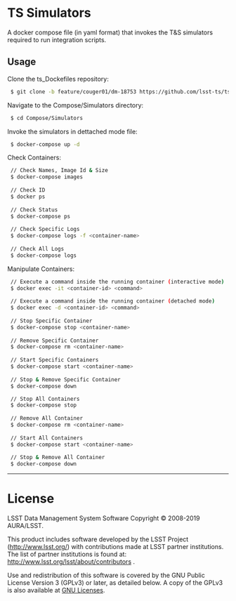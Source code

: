 # TS Simulators
A docker compose file (in yaml format) that invokes the T&S simulators required to run integration scripts.

## Usage

Clone the ts_Dockefiles repository:
```sh
 $ git clone -b feature/couger01/dm-18753 https://github.com/lsst-ts/tsDockerfiles.git
```

Navigate to the Compose/Simulators directory:
```sh
 $ cd Compose/Simulators
```

Invoke the simulators in dettached mode file: 
```sh
 $ docker-compose up -d
```

Check Containers:
```sh
 // Check Names, Image Id & Size
 $ docker-compose images
 
 // Check ID
 $ docker ps
 
 // Check Status
 $ docker-compose ps
 
 // Check Specific Logs
 $ docker-compose logs -f <container-name>
 
 // Check All Logs
 $ docker-compose logs
```

Manipulate Containers:
```sh
 // Execute a command inside the running container (interactive mode)
 $ docker exec -it <container-id> <command>
  
 // Execute a command inside the running container (detached mode)
 $ docker exec -d <container-id> <command>
  
 // Stop Specific Container
 $ docker-compose stop <container-name>
 
 // Remove Specific Container
 $ docker-compose rm <container-name>
 
 // Start Specific Containers
 $ docker-compose start <container-name>
 
 // Stop & Remove Specific Container
 $ docker-compose down 

 // Stop All Containers
 $ docker-compose stop
 
 // Remove All Container
 $ docker-compose rm <container-name>
 
 // Start All Containers
 $ docker-compose start <container-name>
 
 // Stop & Remove All Container
 $ docker-compose down 
 ```

---

# License
 
LSST Data Management System Software
Copyright © 2008-2019 AURA/LSST.

This product includes software developed by the
LSST Project (http://www.lsst.org/) with contributions made at LSST partner
institutions.  The list of partner institutions is found at:
http://www.lsst.org/lsst/about/contributors .

Use and redistribution of this software is covered by the GNU Public License 
Version 3 (GPLv3) or later, as detailed below.  A copy of the GPLv3 is also 
available at  [GNU Licenses](http://www.gnu.org/licenses/).


